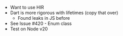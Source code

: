 - Want to use HIR
- Dart is more rigorous with lifetimes (copy that over)
	- Found leaks in JS before
- See Issue #420 - Enum class
- Test on Node v20